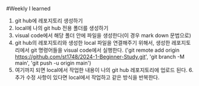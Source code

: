 #Weekly I learned
1. git hub에 레포지토리 생성하기
2. local에 나의 git hub 전용 폴더를 생성하기
3. visual code에서 해당 폴더 안에 파일을 생성한다(이 경우 mark down 문법으로)
4. git hub의 레포지토리와 생성한 local 파일을 연결해주기 위해서, 생성한 레포지토리에서 git 명령어들을 visual code에서 실행한다. ('git remote add origin https://github.com/st1748/2024-1-Beginner-Study.git', 'git branch -M main', 'git push -u origin main')
5. 여기까지 되면 local에서 작업한 내용이 나의 git hub 레포지토리에 업로드 된다.
6.추가 수정 사항이 있다면 local에서 작업하고 같은 방식을 반복한다.
